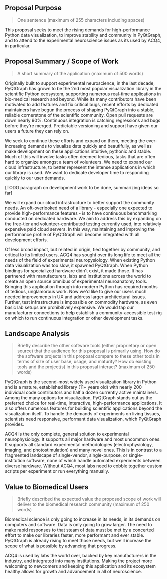 ## Proposal Purpose

> One sentence (maximum of 255 characters including spaces)

This proposal seeks to meet the rising demands for high-performance Python data visualization, to improve stability and community in PyQtGraph, and to attend to the experimental neuroscience issues as its used by ACQ4, in particular.

## Proposal Summary / Scope of Work
> A short summary of the application (maximum of 500 words)


Originally built to support experimental neuroscience, in the last decade, PyQtGraph has grown to be the 2nd most popular visualization library in the scientific Python ecosystem, supporting numerous real-time applications in bio-medical research and beyond. While its many contributors have been motivated to add features and fix critical bugs, recent efforts by dedicated maintainers have begun the process of shaping PyQtGraph into a stable, reliable cornerstone of the scientific community. Open pull requests are down nearly 90%. Continuous integration is catching regressions and bugs before they're merged. Predictable versioning and support have given our users a future they can rely on.

We seek to continue these efforts and expand on them, meeting the ever-increasing demands to visualize data quickly and beautifully, as well as make development on these applications intuitive, pythonic and stable. Much of this will involve tasks often deemed tedious, tasks that are often hard to organize amongst a team of volunteers. We need to expand our cloud infrastructure, to better represent the intense applications in which our library is used. We want to dedicate developer time to responding quickly to our user demands. 

[TODO paragraph on development work to be done, summarizing ideas so far]

We will expand our cloud infrastructure to better support the community needs. An oft-overlooked need of a library - especially one expected to provide high-performance features - is to have continuous benchmarking conducted on dedicated hardware. We aim to address this by expanding on the free-tier and volunteer-contributed testing currently used, into relatively expensive paid cloud servers. In this way, maintaining and improving the performance profile of PyQtGraph will become integrated with all development efforts.

Of less broad impact, but related in origin, tied together by community, and critical to its limited users, ACQ4 has sought over its long life to meet all the needs of the field of experimental neuropysiology. When existing Python data visualization was too slow, it spawned PyQtGraph. When Python bindings for specialized hardware didn't exist, it made those. It has partnered with manufacturers, labs and institutions across the world to create an open source omnibus of experimental neuroanatomy tools. Bringing this application through into modern Python has required months of tedious, unglamorous work. Now we'd like to give our users much needed improvements in UX and address larger architectural issues. Further, test infrastructure is impossible on commodity hardware, as even basic lab setups are prohibitively expensive. We would tap our manufacturer connections to help establish a community-accessible test rig on which to run continuous integration or other development tasks.


## Landscape Analysis

> Briefly describe the other software tools (either proprietary or open
> source) that the audience for this proposal is primarily using. How
> do the software projects in this proposal compare to these other
> tools in terms of size of user base, usage, and maturity? ​How do
> existing tools and the project(s) in this proposal interact? (maximum
> of 250 words)

PyQtGraph is the second-most widely used visualization library in Python and is a mature, established library (11+ years old) with nearly 200 individual code contributors and half a dozen currently active maintainers. Among the many options for visualization, PyQtGraph stands out as the preferred choice for real-time, interactive, high-performance applications. It also offers numerous features for building scientific applications beyond the visualization itself. To handle the demands of experiments on living tissues, scientists need responsive, performant data visualization, which PyQtGraph provides.

ACQ4 is the only complete, general solution to experimental neurophysiology. It supports all major hardware and most uncommon ones. It supports all standard experimental methodologies (electrophysiology, imaging, and photostimulation) and many novel ones. This is in contrast to a fragmented landscape of single-vendor, single-purpose, or single-institution software, none of which handle automated experiments between diverse hardware. Without ACQ4, most labs need to cobble together custom scripts per experiment or run everything manually.

## Value to Biomedical Users

> Briefly described the expected value the proposed scope of work will deliver to the biomedical research community (maximum of 250 words)

Biomedical science is only going to increase in its needs, in its demands on computers and software. Data is only going to grow larger. The need to make rapid responses to that steam of data must be met by a concerted effort to make our libraries faster, more performant and ever stable. PyQtGraph is already rising to meet those needs, but we'll increase the scope of what is possible by advancing that progress.

ACQ4 is used by labs the world over, backed by key manufacturers in the industry, and integrated into many institutions. Making the project more welcoming to newcomers and keeping this application and its ecosystem healthy allows for growth and advancement in all of neuroscience. 
